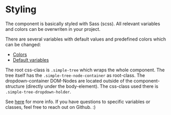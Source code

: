 
# Styling

The component is basically styled with Sass (scss). All relevant variables and colors can be overwriten in your project.

There are several variables with default values and predefined colors which can be changed:
- [Colors](https://github.com/ckotzbauer/simple-tree-component/tree/main/dist/scss/colors.scss)
- [Default variables](https://github.com/ckotzbauer/simple-tree-component/tree/main/dist/scss/defaults.scss)

The root css-class is `.simple-tree` which wraps the whole component. The tree itself has the `.simple-tree-node-container` as root-class.
The dropdown-container DOM-Nodes are located outside of the component-structure (directly under the body-element).
The css-class used there is `.simple-tree-dropdown-holder`.

See [here](https://github.com/ckotzbauer/simple-tree-component/tree/main/dist/scss) for more info.
If you have questions to specific variables or classes, feel free to reach out on Github. :)
